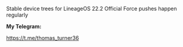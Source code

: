 Stable device trees for LineageOS 22.2 Official
Force pushes happen regularly

**My Telegram:**

https://t.me/thomas_turner36
